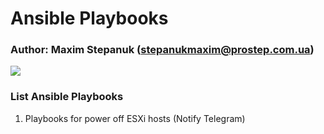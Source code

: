 # Ansible Playbooks

### Author: Maxim Stepanuk (stepanukmaxim@prostep.com.ua)

![](https://www.freecodecamp.org/news/content/images/size/w2000/2021/09/ansble.png)

### List Ansible Playbooks

1. Playbooks for power off ESXi hosts (Notify Telegram)

